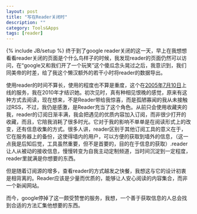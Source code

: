 ```yaml
---
layout: post
title: "写在Reader关闭时"
description: ""
category: Tools&Apps
tags: [reader]
---
```

{% include JB/setup %}
终于到了google reader关闭的这一天，早上在我想想看看reader关闭的页面是个什么鸟样子的时候，我发现reader的页面仍然可以访问，在“google又和我们开了一个玩笑”这个傻瓜念头晃过之后，我意识到，我们同美帝的时差，给了我这个懒汉额外的若干小时将reader的数据导出。

使用reader的时间不算长，使用的程度也不算是重度，这个在[2005年7月10日](http://www.guardian.co.uk/technology/2013/mar/22/google-keep-services-closed)上线的服务，我在2010年才结识她。初次见时，真有种相见恨晚的感觉，原来有这种方式去阅读，现在想来，不是Reader带给我惊喜，而是孤陋寡闻的我从未接触过RSS，不过，我仍是感激，是Reader充当了这个角色。从前只会使用收藏夹的我，reader的订阅日渐丰满，我会把遇见的优质内容加入订阅，而非很少打开的收藏，而且，它陪我消耗了很多时光。它对于我的影响不单单是在阅读形式上的改变，还有信息收集的方式。很多人讲，reader区别于其他订阅工具的意义在于，它在服务器上的备份，这使得墙内的用户，可以方便的获取到墙外的信息，（这一点我是后知后觉，工具虽然重要，但不是首要的，目的在于信息的获取）.reader让人从被动的接收信息，慢慢转变为自我主动定制频道，当时间沉淀到一定程度，reader里就满是你想要的东西。

但是随着订阅源的增多，查看reader的方式越发之快餐，我想这与它的设计初衷是相背离的。Reader应该是少量而优质的，能够让人安心阅读的内容集合，而非一个新闻网站。

而今，google停掉了这一颇受赞誉的服务，我想，一个善于获取信息的人总会找到合适的方法汇集他想要的东西。